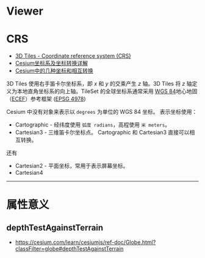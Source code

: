 
# Viewer


# CRS

- [3D Tiles - Coordinate reference system (CRS)](https://github.com/CesiumGS/3d-tiles/blob/main/specification/README.adoc#coordinate-reference-system-crs) 
- [Cesium坐标系及坐标转换详解](https://www.cnblogs.com/matanzhang/p/11846929.html) 
- [Cesium中的几种坐标和相互转换](https://github.com/AJJackGIS/Cesium/blob/master/doc/Cesium%E4%B8%AD%E7%9A%84%E5%87%A0%E7%A7%8D%E5%9D%90%E6%A0%87%E5%92%8C%E7%9B%B8%E4%BA%92%E8%BD%AC%E6%8D%A2.md) 


3D Tiles 使用右手笛卡尔坐标系，即 _x_ 和 _y_ 的交乘产生 _z_ 轴。3D Tiles 将 _z_ 轴定义为本地直角坐标系的向上轴。TileSet 的全球坐标系通常采用 [WGS 84](https://epsg.org/ellipsoid_7030/WGS-84.html)地心地固（[ECEF](https://en.wikipedia.org/wiki/Earth-centered,_Earth-fixed_coordinate_system)）参考框架 ([EPSG 4978](https://epsg.org/crs_4978/WGS-84.html))

Cesium 中没有对象来表示以 `degrees` 为单位的 WGS 84 坐标。
表示坐标使用：
- Cartographic - 经纬度使用 `弧度 radians`，高程使用 `米 meters`。
- Cartesian3 - 三维笛卡尔坐标点。
Cartographic 和 Cartesian3 直接可以相互转换。

还有
- Cartesian2 - 平面坐标，常用于表示屏幕坐标。
- Cartesian4


---

# 属性意义

## depthTestAgainstTerrain

- https://cesium.com/learn/cesiumjs/ref-doc/Globe.html?classFilter=globe#depthTestAgainstTerrain


